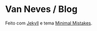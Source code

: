 # Van Neves / Blog

Feito com [Jekyll](http://jekyllrb.com/) e tema [Minimal Mistakes](https://mmistakes.github.io/minimal-mistakes/).